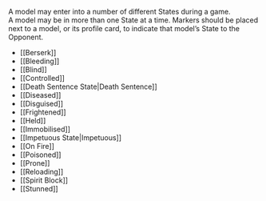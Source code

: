 A model may enter into a number of different States during a game.  
A model may be in more than one State at a time.
Markers should be placed next to a model, or its profile card, to indicate that model’s State to the Opponent.

- [[Berserk]]
- [[Bleeding]]
- [[Blind]]
- [[Controlled]]
- [[Death Sentence State|Death Sentence]]
- [[Diseased]]
- [[Disguised]]
- [[Frightened]]
- [[Held]]
- [[Immobilised]]
- [[Impetuous State|Impetuous]]
- [[On Fire]]
- [[Poisoned]]
- [[Prone]]
- [[Reloading]]
- [[Spirit Block]]
- [[Stunned]]


